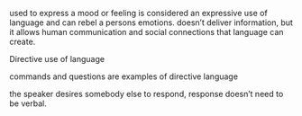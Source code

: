used to express a mood or feeling is considered an expressive use of language and can rebel a persons emotions.
doesn’t deliver information, but it allows human communication and social connections that language can create.

Directive use of language

commands and questions are examples of directive language

the speaker desires somebody else to respond, response doesn’t need to be verbal.